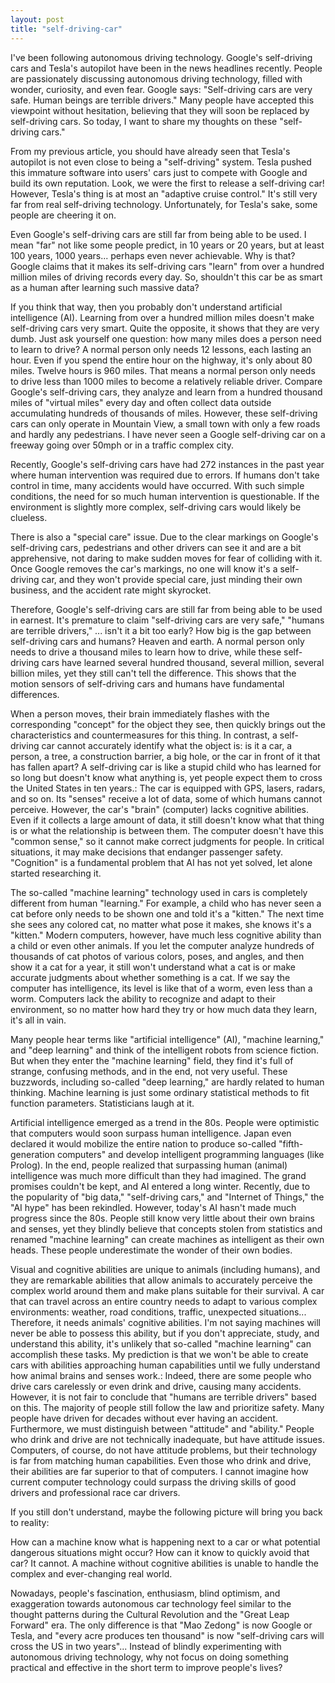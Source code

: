 ```yaml
---
layout: post
title: "self-driving-car"
---
```


 I've been following autonomous driving technology.
Google's self-driving cars and Tesla's autopilot have been in the news headlines recently. People are passionately discussing autonomous driving technology, filled with wonder, curiosity, and even fear. Google says: "Self-driving cars are very safe. Human beings are terrible drivers." Many people have accepted this viewpoint without hesitation, believing that they will soon be replaced by self-driving cars. So today, I want to share my thoughts on these "self-driving cars."

From my previous article, you should have already seen that Tesla's autopilot is not even close to being a "self-driving" system. Tesla pushed this immature software into users' cars just to compete with Google and build its own reputation. Look, we were the first to release a self-driving car! However, Tesla's thing is at most an "adaptive cruise control." It's still very far from real self-driving technology. Unfortunately, for Tesla's sake, some people are cheering it on.

Even Google's self-driving cars are still far from being able to be used. I mean "far" not like some people predict, in 10 years or 20 years, but at least 100 years, 1000 years... perhaps even never achievable. Why is that? Google claims that it makes its self-driving cars "learn" from over a hundred million miles of driving records every day. So, shouldn't this car be as smart as a human after learning such massive data?

If you think that way, then you probably don't understand artificial intelligence (AI). Learning from over a hundred million miles doesn't make self-driving cars very smart. Quite the opposite, it shows that they are very dumb. Just ask yourself one question: how many miles does a person need to learn to drive? A normal person only needs 12 lessons, each lasting an hour. Even if you spend the entire hour on the highway, it's only about 80 miles. Twelve hours is 960 miles. That means a normal person only needs to drive less than 1000 miles to become a relatively reliable driver. Compare Google's self-driving cars, they analyze and learn from a hundred thousand miles of "virtual miles" every day and often collect data outside accumulating hundreds of thousands of miles. However, these self-driving cars can only operate in Mountain View, a small town with only a few roads and hardly any pedestrians. I have never seen a Google self-driving car on a freeway going over 50mph or in a traffic complex city.

Recently, Google's self-driving cars have had 272 instances in the past year where human intervention was required due to errors. If humans don't take control in time, many accidents would have occurred. With such simple conditions, the need for so much human intervention is questionable. If the environment is slightly more complex, self-driving cars would likely be clueless.

There is also a "special care" issue. Due to the clear markings on Google's self-driving cars, pedestrians and other drivers can see it and are a bit apprehensive, not daring to make sudden moves for fear of colliding with it. Once Google removes the car's markings, no one will know it's a self-driving car, and they won't provide special care, just minding their own business, and the accident rate might skyrocket.

Therefore, Google's self-driving cars are still far from being able to be used in earnest. It's premature to claim "self-driving cars are very safe," "humans are terrible drivers," ... isn't it a bit too early? How big is the gap between self-driving cars and humans? Heaven and earth. A normal person only needs to drive a thousand miles to learn how to drive, while these self-driving cars have learned several hundred thousand, several million, several billion miles, yet they still can't tell the difference. This shows that the motion sensors of self-driving cars and humans have fundamental differences.

When a person moves, their brain immediately flashes with the corresponding "concept" for the object they see, then quickly brings out the characteristics and countermeasures for this thing. In contrast, a self-driving car cannot accurately identify what the object is: is it a car, a person, a tree, a construction barrier, a big hole, or the car in front of it that has fallen apart? A self-driving car is like a stupid child who has learned for so long but doesn't know what anything is, yet people expect them to cross the United States in ten years.: The car is equipped with GPS, lasers, radars, and so on. Its "senses" receive a lot of data, some of which humans cannot perceive. However, the car's "brain" (computer) lacks cognitive abilities. Even if it collects a large amount of data, it still doesn't know what that thing is or what the relationship is between them. The computer doesn't have this "common sense," so it cannot make correct judgments for people. In critical situations, it may make decisions that endanger passenger safety. "Cognition" is a fundamental problem that AI has not yet solved, let alone started researching it.

The so-called "machine learning" technology used in cars is completely different from human "learning." For example, a child who has never seen a cat before only needs to be shown one and told it's a "kitten." The next time she sees any colored cat, no matter what pose it makes, she knows it's a "kitten." Modern computers, however, have much less cognitive ability than a child or even other animals. If you let the computer analyze hundreds of thousands of cat photos of various colors, poses, and angles, and then show it a cat for a year, it still won't understand what a cat is or make accurate judgments about whether something is a cat. If we say the computer has intelligence, its level is like that of a worm, even less than a worm. Computers lack the ability to recognize and adapt to their environment, so no matter how hard they try or how much data they learn, it's all in vain.

Many people hear terms like "artificial intelligence" (AI), "machine learning," and "deep learning" and think of the intelligent robots from science fiction. But when they enter the "machine learning" field, they find it's full of strange, confusing methods, and in the end, not very useful. These buzzwords, including so-called "deep learning," are hardly related to human thinking. Machine learning is just some ordinary statistical methods to fit function parameters. Statisticians laugh at it.

Artificial intelligence emerged as a trend in the 80s. People were optimistic that computers would soon surpass human intelligence. Japan even declared it would mobilize the entire nation to produce so-called "fifth-generation computers" and develop intelligent programming languages (like Prolog). In the end, people realized that surpassing human (animal) intelligence was much more difficult than they had imagined. The grand promises couldn't be kept, and AI entered a long winter. Recently, due to the popularity of "big data," "self-driving cars," and "Internet of Things," the "AI hype" has been rekindled. However, today's AI hasn't made much progress since the 80s. People still know very little about their own brains and senses, yet they blindly believe that concepts stolen from statistics and renamed "machine learning" can create machines as intelligent as their own heads. These people underestimate the wonder of their own bodies.

Visual and cognitive abilities are unique to animals (including humans), and they are remarkable abilities that allow animals to accurately perceive the complex world around them and make plans suitable for their survival. A car that can travel across an entire country needs to adapt to various complex environments: weather, road conditions, traffic, unexpected situations... Therefore, it needs animals' cognitive abilities. I'm not saying machines will never be able to possess this ability, but if you don't appreciate, study, and understand this ability, it's unlikely that so-called "machine learning" can accomplish these tasks. My prediction is that we won't be able to create cars with abilities approaching human capabilities until we fully understand how animal brains and senses work.: Indeed, there are some people who drive cars carelessly or even drink and drive, causing many accidents. However, it is not fair to conclude that "humans are terrible drivers" based on this. The majority of people still follow the law and prioritize safety. Many people have driven for decades without ever having an accident. Furthermore, we must distinguish between "attitude" and "ability." People who drink and drive are not technically inadequate, but have attitude issues. Computers, of course, do not have attitude problems, but their technology is far from matching human capabilities. Even those who drink and drive, their abilities are far superior to that of computers. I cannot imagine how current computer technology could surpass the driving skills of good drivers and professional race car drivers.

If you still don't understand, maybe the following picture will bring you back to reality:



How can a machine know what is happening next to a car or what potential dangerous situations might occur? How can it know to quickly avoid that car? It cannot. A machine without cognitive abilities is unable to handle the complex and ever-changing real world.

Nowadays, people's fascination, enthusiasm, blind optimism, and exaggeration towards autonomous car technology feel similar to the thought patterns during the Cultural Revolution and the "Great Leap Forward" era. The only difference is that "Mao Zedong" is now Google or Tesla, and "every acre produces ten thousand" is now "self-driving cars will cross the US in two years"... Instead of blindly experimenting with autonomous driving technology, why not focus on doing something practical and effective in the short term to improve people's lives?